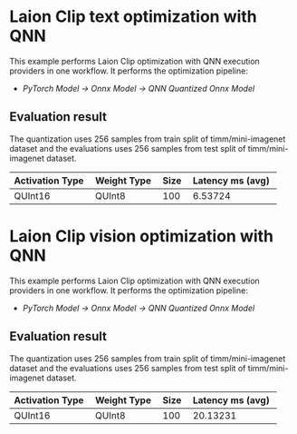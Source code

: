 # Laion Clip text optimization with QNN

This example performs Laion Clip optimization with QNN execution providers in one workflow. It performs the optimization pipeline:

- *PyTorch Model -> Onnx Model -> QNN Quantized Onnx Model*

## Evaluation result

The quantization uses 256 samples from train split of timm/mini-imagenet dataset and the evaluations uses 256 samples from test split of timm/mini-imagenet dataset.


| Activation Type&nbsp; | Weight Type&nbsp; | Size&nbsp; | Latency ms (avg)&nbsp; |
| --------------------- | ----------------- | ---------- | ---------------------- |
| QUInt16               | QUInt8            | 100        | 6.53724                |

# Laion Clip vision optimization with QNN

This example performs Laion Clip optimization with QNN execution providers in one workflow. It performs the optimization pipeline:

- *PyTorch Model -> Onnx Model -> QNN Quantized Onnx Model*

## Evaluation result

The quantization uses 256 samples from train split of timm/mini-imagenet dataset and the evaluations uses 256 samples from test split of timm/mini-imagenet dataset.


| Activation Type&nbsp; | Weight Type&nbsp; | Size&nbsp; | Latency ms (avg)&nbsp; |
| --------------------- | ----------------- | ---------- | ---------------------- |
| QUInt16               | QUInt8            | 100        | 20.13231               |
